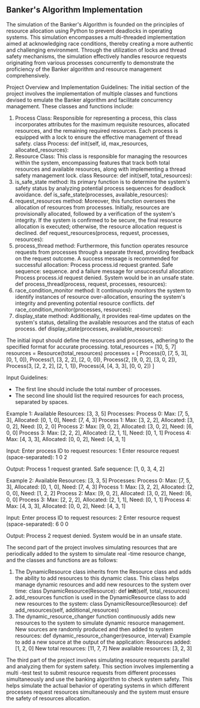 ## **Banker's Algorithm Implementation**

The simulation of the Banker's Algorithm is founded on the principles of resource allocation using Python to prevent deadlocks in operating systems. This simulation encompasses a multi-threaded implementation aimed at acknowledging race conditions, thereby creating a more authentic and challenging environment. Through the utilization of locks and thread safety mechanisms, the simulation effectively handles resource requests originating from various processes concurrently to demonstrate the proficiency of the Banker algorithm and resource management comprehensively.

Project Overview and Implementation Guidelines:
The initial section of the project involves the implementation of multiple classes and functions devised to emulate the Banker algorithm and facilitate concurrency management. These classes and functions include:

1. Process Class: Responsible for representing a process, this class incorporates attributes for the maximum requisite resources, allocated resources, and the remaining required resources. Each process is equipped with a lock to ensure the effective management of thread safety.
class Process: def init(self, id, max_resources, allocated_resources): 
2. Resource Class: This class is responsible for managing the resources within the system, encompassing features that track both total resources and available resources, along with implementing a thread safety management lock.
class Resource: def init(self, total_resources): 
3. is_safe_state method: Its primary function is to determine the system's safety status by analyzing potential process sequences for deadlock avoidance. 
def is_safe_state(processes, available_resources): 
4. request_resources method: Moreover, this function oversees the allocation of resources from processes. Initially, resources are provisionally allocated, followed by a verification of the system's integrity. If the system is confirmed to be secure, the final resource allocation is executed; otherwise, the resource allocation request is declined.
def request_resources(process, request, processes, resources):
5. process_thread method: Furthermore, this function operates resource requests from processes through a separate thread, providing feedback on the request outcome. A success message is recommended for successful allocation:
Process process.id request granted. Safe sequence: sequence. 
and a failure message for unsuccessful allocation:
Process process.id request denied. System would be in an unsafe state. 
def process_thread(process, request, processes, resources): 
6. race_condition_monitor method: It continuously monitors the system to identify instances of resource over-allocation, ensuring the system's integrity and preventing potential resource conflicts.
def race_condition_monitor(processes, resources): 
7. display_state method: Additionally, it provides real-time updates on the system's status, detailing the available resources and the status of each process.
def display_state(processes, available_resources): 

The initial input should define the resources and processes, adhering to the specified format for accurate processing. 
total_resources = [10, 5, 7] 
resources = Resource(total_resources) 
processes = [ 
Process(0, [7, 5, 3], [0, 1, 0]), 
Process(1, [3, 2, 2], [2, 0, 0]), 
Process(2, [9, 0, 2], [3, 0, 2]), 
Process(3, [2, 2, 2], [2, 1, 1]), 
Process(4, [4, 3, 3], [0, 0, 2]) ]

Input Guidelines:
- The first line should include the total number of processes.
- The second line should list the required resources for each process, separated by spaces.

Example 1:
Available Resources: [3, 3, 5] 
Processes: 
Process 0: Max: [7, 5, 3], Allocated: [0, 1, 0], Need: [7, 4, 3] 
Process 1: Max: [3, 2, 2], Allocated: [3, 0, 2], Need: [0, 2, 0] 
Process 2: Max: [9, 0, 2], Allocated: [3, 0, 2], Need: [6, 0, 0] 
Process 3: Max: [2, 2, 2], Allocated: [2, 1, 1], Need: [0, 1, 1] 
Process 4: Max: [4, 3, 3], Allocated: [0, 0, 2], Need: [4, 3, 1] 

Input:
Enter process ID to request resources: 1 
Enter resource request (space-separated): 1 0 2

Output:
Process 1 request granted. Safe sequence: [1, 0, 3, 4, 2]

Example 2:
Available Resources: [3, 3, 5] 
Processes: 
Process 0: Max: [7, 5, 3], Allocated: [0, 1, 0], Need: [7, 4, 3] 
Process 1: Max: [3, 2, 2], Allocated: [2, 0, 0], Need: [1, 2, 2] 
Process 2: Max: [9, 0, 2], Allocated: [3, 0, 2], Need: [6, 0, 0] 
Process 3: Max: [2, 2, 2], Allocated: [2, 1, 1], Need: [0, 1, 1] 
Process 4: Max: [4, 3, 3], Allocated: [0, 0, 2], Need: [4, 3, 1] 

Input:
Enter process ID to request resources: 2 
Enter resource request (space-separated): 6 0 0 

Output:
Process 2 request denied. System would be in an unsafe state.

The second part of the project involves simulating resources that are periodically added to the system to simulate real -time resource change, and the classes and functions are as follows:
1. The DynamicResource class inherits from the Resource class and adds the ability to add resources to this dynamic class. This class helps manage dynamic resources and add new resources to the system over time:
class DynamicResource(Resource): def __init__(self, total_resources)
2. add_resources function is used in the DynamicResource class to add new resources to the system:
class DynamicResource(Resource): def add_resources(self, additional_resources)
3. The dynamic_resource_changer function continuously adds new resources to the system to simulate dynamic resource management. New sources are randomly produced and then added to system resources:
def dynamic_resource_changer(resource, interval)
Example to add a new source at the output of the application:
Resources added: [1, 2, 0]
New total resources: [11, 7, 7]
New available resources: [3, 2, 3]

The third part of the project involves simulating resource requests parallel and analyzing them for system safety. This section involves implementing a multi -test test to submit resource requests from different processes simultaneously and use the banking algorithm to check system safety. This helps simulate the actual behavior of operating systems in which different processes request resources simultaneously and the system must ensure the safety of resources allocation.
